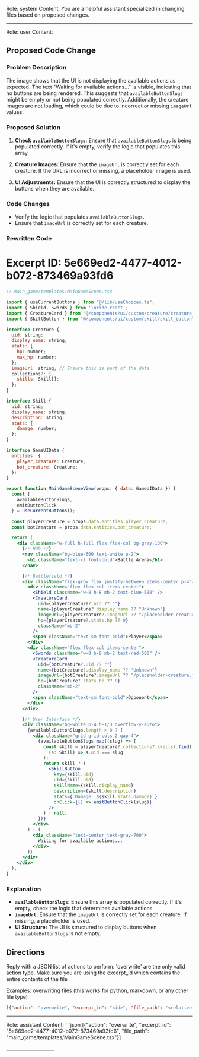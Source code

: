 Role: system
Content: You are a helpful assistant specialized in changing files based on proposed changes.
__________________
Role: user
Content: 
## Proposed Code Change
### Problem Description

The image shows that the UI is not displaying the available actions as expected. The text "Waiting for available actions..." is visible, indicating that no buttons are being rendered. This suggests that `availableButtonSlugs` might be empty or not being populated correctly. Additionally, the creature images are not loading, which could be due to incorrect or missing `imageUrl` values.

### Proposed Solution

1. **Check `availableButtonSlugs`:** Ensure that `availableButtonSlugs` is being populated correctly. If it's empty, verify the logic that populates this array.

2. **Creature Images:** Ensure that the `imageUrl` is correctly set for each creature. If the URL is incorrect or missing, a placeholder image is used.

3. **UI Adjustments:** Ensure that the UI is correctly structured to display the buttons when they are available.

### Code Changes

- Verify the logic that populates `availableButtonSlugs`.
- Ensure that `imageUrl` is correctly set for each creature.

### Rewritten Code

# Excerpt ID: 5e669ed2-4477-4012-b072-873469a93fd6
```jsx
// main_game/templates/MainGameScene.tsx

import { useCurrentButtons } from "@/lib/useChoices.ts";
import { Shield, Swords } from 'lucide-react';
import { CreatureCard } from "@/components/ui/custom/creature/creature_card";
import { SkillButton } from "@/components/ui/custom/skill/skill_button";

interface Creature {
  uid: string;
  display_name: string;
  stats: {
    hp: number;
    max_hp: number;
  };
  imageUrl: string; // Ensure this is part of the data
  collections?: {
    skills: Skill[];
  };
}

interface Skill {
  uid: string;
  display_name: string;
  description: string;
  stats: {
    damage: number;
  };
}

interface GameUIData {
  entities: {
    player_creature: Creature;
    bot_creature: Creature;
  };
}

export function MainGameSceneView(props: { data: GameUIData }) {
  const {
    availableButtonSlugs,
    emitButtonClick
  } = useCurrentButtons();

  const playerCreature = props.data.entities.player_creature;
  const botCreature = props.data.entities.bot_creature;

  return (
    <div className="w-full h-full flex flex-col bg-gray-100">
      {/* HUD */}
      <nav className="bg-blue-600 text-white p-2">
        <h1 className="text-xl font-bold">Battle Arena</h1>
      </nav>

      {/* Battlefield */}
      <div className="flex-grow flex justify-between items-center p-4">
        <div className="flex flex-col items-center">
          <Shield className="w-8 h-8 mb-2 text-blue-500" />
          <CreatureCard
            uid={playerCreature?.uid ?? ""}
            name={playerCreature?.display_name ?? "Unknown"}
            imageUrl={playerCreature?.imageUrl ?? "/placeholder-creature.jpg"}
            hp={playerCreature?.stats.hp ?? 0}
            className="mb-2"
          />
          <span className="text-sm font-bold">Player</span>
        </div>
        <div className="flex flex-col items-center">
          <Swords className="w-8 h-8 mb-2 text-red-500" />
          <CreatureCard
            uid={botCreature?.uid ?? ""}
            name={botCreature?.display_name ?? "Unknown"}
            imageUrl={botCreature?.imageUrl ?? "/placeholder-creature.jpg"}
            hp={botCreature?.stats.hp ?? 0}
            className="mb-2"
          />
          <span className="text-sm font-bold">Opponent</span>
        </div>
      </div>

      {/* User Interface */}
      <div className="bg-white p-4 h-1/3 overflow-y-auto">
        {availableButtonSlugs.length > 0 ? (
          <div className="grid grid-cols-2 gap-4">
            {availableButtonSlugs.map((slug) => {
              const skill = playerCreature?.collections?.skills?.find(
                (s: Skill) => s.uid === slug
              );
              return skill ? (
                <SkillButton
                  key={skill.uid}
                  uid={skill.uid}
                  skillName={skill.display_name}
                  description={skill.description}
                  stats={`Damage: ${skill.stats.damage}`}
                  onClick={() => emitButtonClick(slug)}
                />
              ) : null;
            })}
          </div>
        ) : (
          <div className="text-center text-gray-700">
            Waiting for available actions...
          </div>
        )}
      </div>
    </div>
  );
}
```

### Explanation

- **`availableButtonSlugs`:** Ensure this array is populated correctly. If it's empty, check the logic that determines available actions.
- **`imageUrl`:** Ensure that the `imageUrl` is correctly set for each creature. If missing, a placeholder is used.
- **UI Structure:** The UI is structured to display buttons when `availableButtonSlugs` is not empty.

## Directions
Reply with a JSON list of actions to perform. 'overwrite' are the only valid action type. 
Make sure you are using the excerpt_id which contains the entire contents of the file

Examples:
overwriting files (this works for python, markdown, or any other file type)
```json output_example1
[{"action": "overwrite", "excerpt_id": "<id>", "file_path": "<relative file path>"}]
```

__________________
Role: assistant
Content: ```json
[{"action": "overwrite", "excerpt_id": "5e669ed2-4477-4012-b072-873469a93fd6", "file_path": "main_game/templates/MainGameScene.tsx"}]
```
__________________
